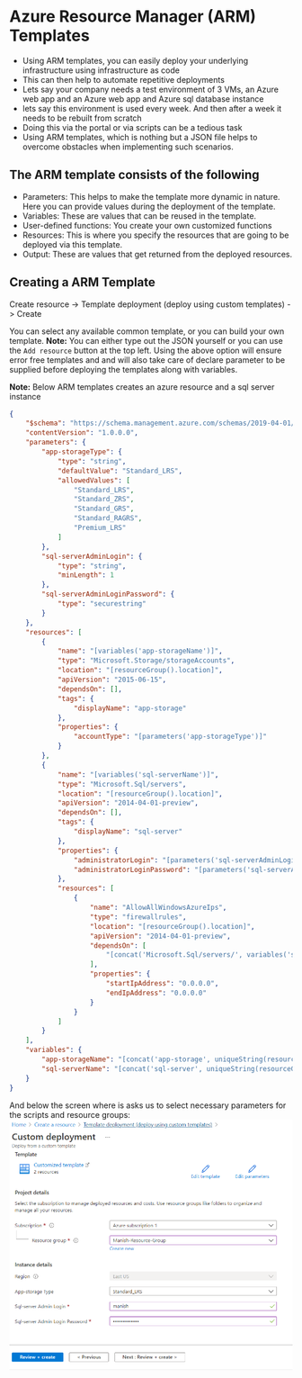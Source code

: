 # Azure Resource Manager (ARM) Templates

- Using ARM templates, you can easily deploy your underlying infrastructure using infrastructure as code
- This can then help to automate repetitive deployments
- Lets say your company needs a test environment of 3 VMs, an Azure web app and an Azure web app and Azure sql database instance
- lets say this environment is used every week. And then after a week it needs to be rebuilt from scratch
- Doing this via the portal or via scripts can be a tedious task
- Using ARM templates, which is nothing but a JSON file helps to overcome obstacles when implementing such scenarios.

## The ARM template consists of the following

- Parameters: This helps to make the template more dynamic in nature. Here you can provide values during the deployment of the template.
- Variables: These are values that can be reused in the template.
- User-defined functions: You create your own customized functions
- Resources: This is where you specify the resources that are going to be deployed via this template.
- Output: These are values that get returned from the deployed resources.

## Creating a ARM Template

Create resource -> Template deployment (deploy using custom templates) -> Create

You can select any available common template, or you can build your own template.
**Note:** You can either type out the JSON yourself or you can use the `Add resource` button at the top left.
Using the above option will ensure error free templates and and will also take care of declare parameter to be supplied before deploying the templates along with variables.

**Note:** Below ARM templates creates an azure resource and a sql server instance

```JSON
{
    "$schema": "https://schema.management.azure.com/schemas/2019-04-01/deploymentTemplate.json#",
    "contentVersion": "1.0.0.0",
    "parameters": {
        "app-storageType": {
            "type": "string",
            "defaultValue": "Standard_LRS",
            "allowedValues": [
                "Standard_LRS",
                "Standard_ZRS",
                "Standard_GRS",
                "Standard_RAGRS",
                "Premium_LRS"
            ]
        },
        "sql-serverAdminLogin": {
            "type": "string",
            "minLength": 1
        },
        "sql-serverAdminLoginPassword": {
            "type": "securestring"
        }
    },
    "resources": [
        {
            "name": "[variables('app-storageName')]",
            "type": "Microsoft.Storage/storageAccounts",
            "location": "[resourceGroup().location]",
            "apiVersion": "2015-06-15",
            "dependsOn": [],
            "tags": {
                "displayName": "app-storage"
            },
            "properties": {
                "accountType": "[parameters('app-storageType')]"
            }
        },
        {
            "name": "[variables('sql-serverName')]",
            "type": "Microsoft.Sql/servers",
            "location": "[resourceGroup().location]",
            "apiVersion": "2014-04-01-preview",
            "dependsOn": [],
            "tags": {
                "displayName": "sql-server"
            },
            "properties": {
                "administratorLogin": "[parameters('sql-serverAdminLogin')]",
                "administratorLoginPassword": "[parameters('sql-serverAdminLoginPassword')]"
            },
            "resources": [
                {
                    "name": "AllowAllWindowsAzureIps",
                    "type": "firewallrules",
                    "location": "[resourceGroup().location]",
                    "apiVersion": "2014-04-01-preview",
                    "dependsOn": [
                        "[concat('Microsoft.Sql/servers/', variables('sql-serverName'))]"
                    ],
                    "properties": {
                        "startIpAddress": "0.0.0.0",
                        "endIpAddress": "0.0.0.0"
                    }
                }
            ]
        }
    ],
    "variables": {
        "app-storageName": "[concat('app-storage', uniqueString(resourceGroup().id))]",
        "sql-serverName": "[concat('sql-server', uniqueString(resourceGroup().id))]"
    }
}
```

And below the screen where is asks us to select necessary parameters for the scripts and resource groups:
![parameters and resource groups](./images/45.PNG)
